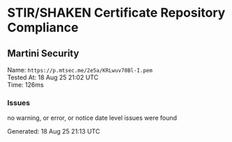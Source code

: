 # STIR/SHAKEN Certificate Repository Compliance

## Martini Security

Name: `https://p.mtsec.me/2e5a/KRLwuv70Bl-I.pem`\
Tested At: 18 Aug 25 21:02 UTC\
Time: 126ms

### Issues

no warning, or error, or notice date level issues were found

Generated: 18 Aug 25 21:13 UTC
